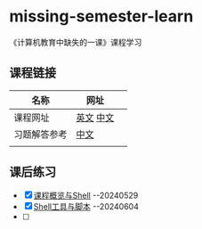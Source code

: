 # missing-semester-learn
《计算机教育中缺失的一课》课程学习



## 课程链接

| 名称         | 网址                                                         |      |
| ------------ | ------------------------------------------------------------ | ---- |
| 课程网址     | [英文](https://missing.csail.mit.edu/) [中文](https://missing-semester-cn.github.io/) |      |
| 习题解答参考 | [中文](https://missing-semester-cn.github.io/missing-notes-and-solutions/) |      |
|              |                                                              |      |



## 课后练习

- [x] [课程概览与Shell](./course-shell/course-shell.md)  --20240529
- [x] [Shell工具与脚本](./shell-tools/shell-tools.md) --20240604
- [ ] 

